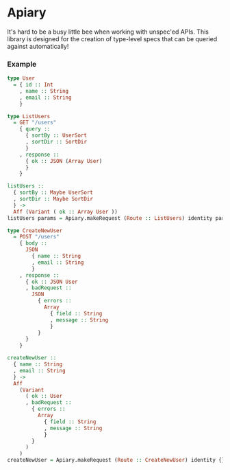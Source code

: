 # Apiary

It's hard to be a busy little bee when working with unspec'ed APIs. This library is designed for the creation of type-level specs that can be queried against automatically!

### Example

```purescript
type User
  = { id :: Int
    , name :: String
    , email :: String
    }

type ListUsers
  = GET "/users"
    { query ::
      { sortBy :: UserSort
      , sortDir :: SortDir
      }
    , response ::
      { ok :: JSON (Array User)
      }
    }

listUsers ::
  { sortBy :: Maybe UserSort
  , sortDir :: Maybe SortDir
  } ->
  Aff (Variant ( ok :: Array User ))
listUsers params = Apiary.makeRequest (Route :: ListUsers) identity params unit

type CreateNewUser
  = POST "/users"
    { body ::
      JSON
        { name :: String
        , email :: String
        }
    , response ::
      { ok :: JSON User
      , badRequest ::
        JSON
          { errors ::
            Array
              { field :: String
              , message :: String
              }
          }
      }
    }

createNewUser ::
  { name :: String
  , email :: String
  } ->
  Aff
    (Variant
      ( ok :: User
      , badRequest ::
        { errors ::
          Array
            { field :: String
            , message :: String
            }
        }
      )
    )
createNewUser = Apiary.makeRequest (Route :: CreateNewUser) identity {}
```
